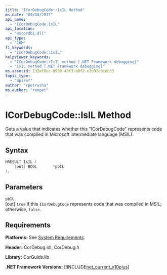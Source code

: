 ```yaml
---
title: "ICorDebugCode::IsIL Method"
ms.date: "03/30/2017"
api_name: 
  - "ICorDebugCode.IsIL"
api_location: 
  - "mscordbi.dll"
api_type: 
  - "COM"
f1_keywords: 
  - "ICorDebugCode::IsIL"
helpviewer_keywords: 
  - "ICorDebugCode::IsIL method [.NET Framework debugging]"
  - "IsIL method [.NET Framework debugging]"
ms.assetid: 132ef8cc-d938-43f3-b8f2-e3b97c0ceb33
topic_type: 
  - "apiref"
author: "rpetrusha"
ms.author: "ronpet"
---
```

# ICorDebugCode::IsIL Method

Gets a value that indicates whether this "ICorDebugCode" represents code that was compiled in Microsoft intermediate language (MSIL).

## Syntax

```cpp
HRESULT IsIL (
    [out] BOOL       *pbIL
);
```

## Parameters
 `pbIL`  
 [out] `true` if this `ICorDebugCode` represents code that was compiled in MSIL; otherwise, `false`.

## Requirements

 **Platforms:** See [System Requirements](../../get-started/system-requirements.md).  

 **Header:** CorDebug.idl, CorDebug.h  

 **Library:** CorGuids.lib  

 **.NET Framework Versions:** [!INCLUDE[net_current_v10plus](../../../../includes/net-current-v10plus-md.md)]
 
